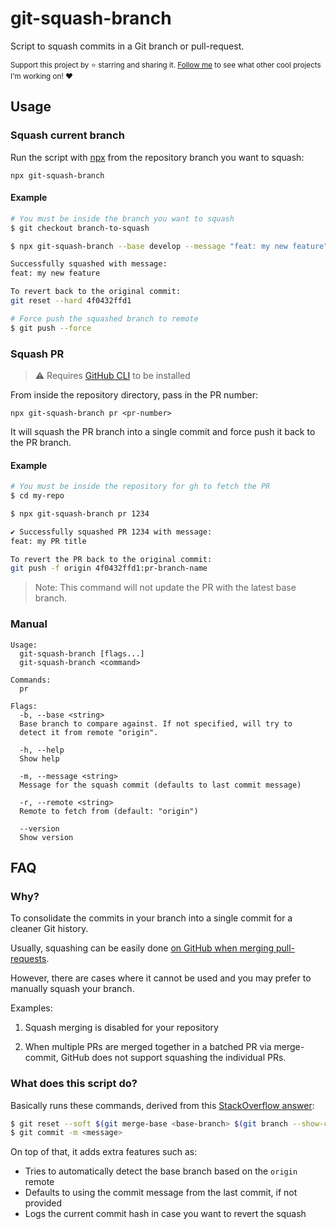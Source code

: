 # git-squash-branch

Script to squash commits in a Git branch or pull-request.

<sub>Support this project by ⭐️ starring and sharing it. [Follow me](https://github.com/privatenumber) to see what other cool projects I'm working on! ❤️</sub>

## Usage

### Squash current branch
Run the script with [npx](https://nodejs.dev/learn/the-npx-nodejs-package-runner) from the repository branch you want to squash:
```
npx git-squash-branch
```

#### Example
```sh
# You must be inside the branch you want to squash
$ git checkout branch-to-squash

$ npx git-squash-branch --base develop --message "feat: my new feature"

Successfully squashed with message:
feat: my new feature

To revert back to the original commit:
git reset --hard 4f0432ffd1

# Force push the squashed branch to remote
$ git push --force
```

### Squash PR
> ⚠️ Requires [GitHub CLI](https://cli.github.com/) to be installed

From inside the repository directory, pass in the PR number:
```
npx git-squash-branch pr <pr-number>
```

It will squash the PR branch into a single commit and force push it back to the PR branch.

#### Example
```sh
# You must be inside the repository for gh to fetch the PR
$ cd my-repo

$ npx git-squash-branch pr 1234

✔ Successfully squashed PR 1234 with message:
feat: my PR title

To revert the PR back to the original commit:
git push -f origin 4f0432ffd1:pr-branch-name
```

> Note: This command will not update the PR with the latest base branch.

### Manual
```
Usage:
  git-squash-branch [flags...]
  git-squash-branch <command>

Commands:
  pr

Flags:
  -b, --base <string>
  Base branch to compare against. If not specified, will try to
  detect it from remote "origin".

  -h, --help
  Show help

  -m, --message <string>
  Message for the squash commit (defaults to last commit message)

  -r, --remote <string>
  Remote to fetch from (default: "origin")

  --version
  Show version
```

## FAQ
### Why?
To consolidate the commits in your branch into a single commit for a cleaner Git history.

Usually, squashing can be easily done [on GitHub when merging pull-requests](https://docs.github.com/en/repositories/configuring-branches-and-merges-in-your-repository/configuring-pull-request-merges/configuring-commit-squashing-for-pull-requests).

However, there are cases where it cannot be used and you may prefer to manually squash your branch.

Examples:
1. Squash merging is disabled for your repository

2. When multiple PRs are merged together in a batched PR via merge-commit, GitHub does not support squashing the individual PRs.

### What does this script do?

Basically runs these commands, derived from this [StackOverflow answer](https://stackoverflow.com/a/25357146):
```sh
$ git reset --soft $(git merge-base <base-branch> $(git branch --show-current))
$ git commit -m <message>
```

On top of that, it adds extra features such as:
- Tries to automatically detect the base branch based on the `origin` remote
- Defaults to using the commit message from the last commit, if not provided
- Logs the current commit hash in case you want to revert the squash
